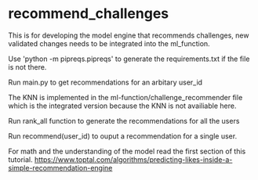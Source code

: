 # recommend_challenges
This is for developing the model engine that recommends challenges, new validated changes needs to be integrated into the ml_function.

Use 'python -m pipreqs.pipreqs' to generate the requirements.txt if the file is not there.

Run main.py to get recommendations for an arbitary user_id

The KNN is implemented in the ml-function/challenge_recommender file which is the integrated version because the KNN is not availiable here.

Run rank_all function to generate the recommendations for all the users

Run recommend(user_id) to ouput a recommendation for a single user.

For math and the understanding of the model read the first section of this tutorial. https://www.toptal.com/algorithms/predicting-likes-inside-a-simple-recommendation-engine

